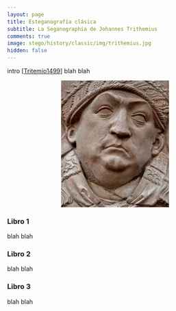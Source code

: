 ```yaml
---
layout: page
title: Esteganografía clásica
subtitle: La Seganographia de Johannes Trithemius
comments: true
image: stego/history/classic/img/trithemius.jpg
hidden: false
---
```


intro
[[Tritemio1499](/stego/es/referencias)]
blah blah

<img style="width:50%;display:block;margin-left:auto;margin-right:auto" src='/stego/history/classic/img/trithemius.jpg'>

### Libro 1

blah
blah

### Libro 2

blah
blah

### Libro 3

blah
blah








